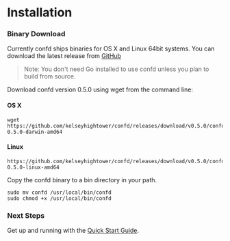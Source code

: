 # Installation

### Binary Download

Currently confd ships binaries for OS X and Linux 64bit systems. You can download the latest release from [GitHub](https://github.com/kelseyhightower/confd/releases)

> Note: You don't need Go installed to use confd unless you plan to build from source.

Download confd version 0.5.0 using wget from the command line:

#### OS X

```
wget https://github.com/kelseyhightower/confd/releases/download/v0.5.0/confd-0.5.0-darwin-amd64
```

#### Linux

```
https://github.com/kelseyhightower/confd/releases/download/v0.5.0/confd-0.5.0-linux-amd64
```

Copy the confd binary to a bin directory in your path.

```
sudo mv confd /usr/local/bin/confd
sudo chmod +x /usr/local/bin/confd
```

### Next Steps

Get up and running with the [Quick Start Guide](https://github.com/kelseyhightower/confd/blob/master/docs/quick-start-guide.md).
